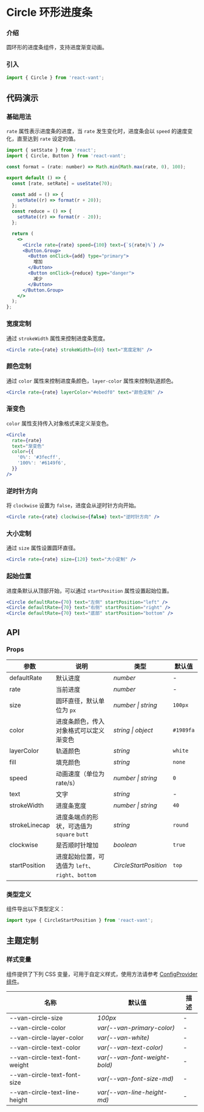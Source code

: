 # Circle 环形进度条

### 介绍

圆环形的进度条组件，支持进度渐变动画。

### 引入

```js
import { Circle } from 'react-vant';
```

## 代码演示

### 基础用法

`rate` 属性表示进度条的进度，当 `rate` 发生变化时，进度条会以 `speed` 的速度变化，直至达到 `rate` 设定的值。

```jsx
import { setState } from 'react';
import { Circle, Button } from 'react-vant';

const format = (rate: number) => Math.min(Math.max(rate, 0), 100);

export default () => {
  const [rate, setRate] = useState(70);

  const add = () => {
    setRate((r) => format(r + 20));
  };
  const reduce = () => {
    setRate((r) => format(r - 20));
  };

  return (
    <>
      <Circle rate={rate} speed={100} text={`${rate}%`} />
      <Button.Group>
        <Button onClick={add} type="primary">
          增加
        </Button>
        <Button onClick={reduce} type="danger">
          减少
        </Button>
      </Button.Group>
    </>
  );
};
```

### 宽度定制

通过 `strokeWidth` 属性来控制进度条宽度。

```jsx
<Circle rate={rate} strokeWidth={60} text="宽度定制" />
```

### 颜色定制

通过 `color` 属性来控制进度条颜色，`layer-color` 属性来控制轨道颜色。

```jsx
<Circle rate={rate} layerColor="#ebedf0" text="颜色定制" />
```

### 渐变色

`color` 属性支持传入对象格式来定义渐变色。

```jsx
<Circle
  rate={rate}
  text="渐变色"
  color={{
    '0%': '#3fecff',
    '100%': '#6149f6',
  }}
/>
```

### 逆时针方向

将 `clockwise` 设置为 `false`，进度会从逆时针方向开始。

```jsx
<Circle rate={rate} clockwise={false} text="逆时针方向" />
```

### 大小定制

通过 `size` 属性设置圆环直径。

```jsx
<Circle rate={rate} size={120} text="大小定制" />
```

### 起始位置

进度条默认从顶部开始，可以通过 `startPosition` 属性设置起始位置。

```jsx
<Circle defaultRate={70} text="左侧" startPosition="left" />
<Circle defaultRate={70} text="右侧" startPosition="right" />
<Circle defaultRate={70} text="底部" startPosition="bottom" />
```

## API

### Props

| 参数 | 说明 | 类型 | 默认值 |
| --- | --- | --- | --- |
| defaultRate | 默认进度 | _number_ | - |
| rate | 当前进度 | _number_ | - |
| size | 圆环直径，默认单位为 `px` | _number \| string_ | `100px` |
| color | 进度条颜色，传入对象格式可以定义渐变色 | _string \| object_ | `#1989fa` |
| layerColor | 轨道颜色 | _string_ | `white` |
| fill | 填充颜色 | _string_ | `none` |
| speed | 动画速度（单位为 rate/s） | _number \| string_ | `0` |
| text | 文字 | _string_ | - |
| strokeWidth | 进度条宽度 | _number \| string_ | `40` |
| strokeLinecap | 进度条端点的形状，可选值为 `square` `butt` | _string_ | `round` |
| clockwise | 是否顺时针增加 | _boolean_ | `true` |
| startPosition | 进度起始位置，可选值为 `left`、`right`、`bottom` | _CircleStartPosition_ | `top` |

### 类型定义

组件导出以下类型定义：

```js
import type { CircleStartPosition } from 'react-vant';
```

## 主题定制

### 样式变量

组件提供了下列 CSS 变量，可用于自定义样式，使用方法请参考 [ConfigProvider 组件](#/zh-CN/config-provider)。

| 名称                          | 默认值                        | 描述 |
| ----------------------------- | ----------------------------- | ---- |
| --van-circle-size             | _100px_                       | -    |
| --van-circle-color            | _var(--van-primary-color)_    | -    |
| --van-circle-layer-color      | _var(--van-white)_            | -    |
| --van-circle-text-color       | _var(--van-text-color)_       | -    |
| --van-circle-text-font-weight | _var(--van-font-weight-bold)_ | -    |
| --van-circle-text-font-size   | _var(--van-font-size-md)_     | -    |
| --van-circle-text-line-height | _var(--van-line-height-md)_   | -    |
